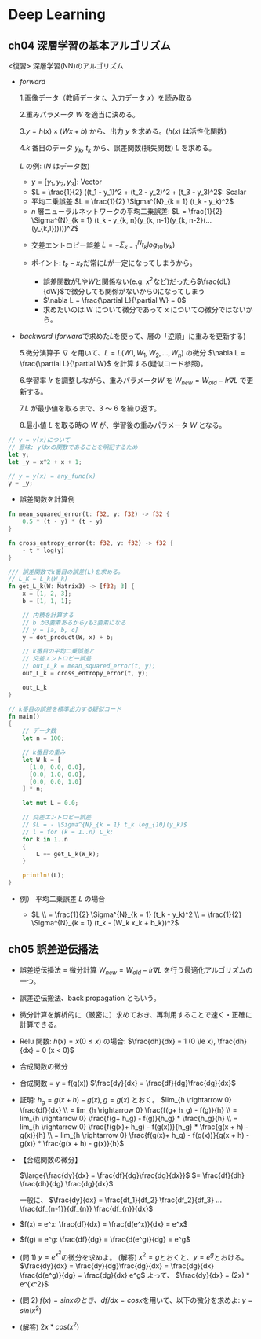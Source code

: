 # Deep Learning

## ch04 深層学習の基本アルゴリズム

<復習>
深層学習(NN)のアルゴリズム

- $forward$

  1.画像データ（教師データ $t$、入力データ $x$）を読み取る

  2.重みパラメータ $W$ を適当に決める。

  3.$y = h(x) × (Wx + b)$ から、出力 $y$ を求める。($h(x)$ は活性化関数)

  4.$k$ 番目のデータ $y_k$, $t_k$ から、誤差関数(損失関数) $L$ を求める。

  $L$ の例: ($N$ はデータ数)

  - $y = [y_1, y_2, y_3]$: Vector
  - $L = \frac{1}{2} ((t_1 - y_1)^2 + (t_2 - y_2)^2 + (t_3 - y_3)^2$: Scalar
  - 平均二乗誤差 $L = \frac{1}{2} \Sigma^{N}_{k = 1} (t_k - y_k)^2$
  - $n$ 層ニューラルネットワークの平均二乗誤差: $L = \frac{1}{2} \Sigma^{N}_{k = 1} (t_k - y_{k, n}(y_{k, n-1}(y_{k, n-2}(...(y_{k,1})))))^2$
  <!-- $y[k][n] = y[row][column]$ -->
  - 交差エントロピー誤差 $L = - \Sigma^{N}_{k = 1} t_k log_{10}(y_k)$
  - ポイント: $t_k - x_k$だ常に$L$が一定になってしまうから。

    - 誤差関数が$L$や$W$と関係ない(e.g. $x^2$など)だったら$\frac{dL}{dW}$で微分しても関係がないから$0$になってしまう
    - $\nabla L = \frac{\partial L}{\partial  W} = 0$
    - 求めたいのは W について微分であって x についての微分ではないから。

- $backward$ ($forward$で求めた$L$を使って、層の「逆順」に重みを更新する)

  5.微分演算子 $\nabla$ を用いて、$L = L(W1, W_1, W_2, ..., W_n)$ の微分 $\nabla L = \frac{\partial L}{\partial  W}$ を計算する(疑似コード参照)。

  6.学習率 $lr$ を調整しながら、重みパラメータ$W$ を $W_{new} = W_{old} - lr \nabla L$ で更新する。

  7.$L$ が最小値を取るまで、3 ～ 6 を繰り返す。

  8.最小値 $L$ を取る時の $W$ が、学習後の重みパラメータ $W$ となる。

```rust
// y = y(x)について
// 意味: yはxの関数であることを明記するため
let y;
let _y = x^2 + x + 1;

// y = y(x) = any_func(x)
y = _y;
```

- 誤差関数を計算例

```rust
fn mean_squared_error(t: f32, y: f32) -> f32 {
    0.5 * (t - y) * (t - y)
}

fn cross_entropy_error(t: f32, y: f32) -> f32 {
    - t * log(y)
}

/// 誤差関数でk番目の誤差(L)を求める。
// L_K = L_k(W_k)
fn get_L_k(W: Matrix3) -> [f32; 3] {
    x = [1, 2, 3];
    b = [1, 1, 1];

    // 内積を計算する
    // b が3要素あるからyも3要素になる
    // y = [a, b, c]
    y = dot_product(W, x) + b;

    // k番目の平均二乗誤差と
    // 交差エントロピー誤差
    // out_L_k = mean_squared_error(t, y);
    out_L_k = cross_entropy_error(t, y);

    out_L_k
}

// k番目の誤差を標準出力する疑似コード
fn main()
{
    // データ数
    let n = 100;

    // k番目の重み
    let W_k = [
      [1.0, 0.0, 0.0],
      [0.0, 1.0, 0.0],
      [0.0, 0.0, 1.0]
    ] * n;

    let mut L = 0.0;

    // 交差エントロピー誤差
    // $L = - \Sigma^{N}_{k = 1} t_k log_{10}(y_k)$
    // l = for (k = 1..n) L_k;
    for k in 1..n
    {
        L += get_L_k(W_k);
    }

    println!(L);
}
```

- 例） 平均二乗誤差 $L$ の場合

  - $L \\
     = \frac{1}{2} \Sigma^{N}_{k = 1} (t_k - y_k)^2 \\ = \frac{1}{2} \Sigma^{N}_{k = 1} (t_k - (W_k x_k + b_k))^2$

## ch05 誤差逆伝播法

- 誤差逆伝播法 = 微分計算 $W_{new} = W_{old} - lr \nabla L$ を行う最適化アルゴリズムの一つ。
- 誤差逆伝搬法、back propagation ともいう。
- 微分計算を解析的に（厳密に）求めておき、再利用することで速く・正確に計算できる。
- Relu 関数: $h(x) = x (0 \le x)$ の場合:
  $\frac{dh}{dx} = 1 (0 \le x), \frac{dh}{dx} = 0 (x < 0)$

- 合成関数の微分
- 合成関数 = y = f(g(x))
  $\frac{dy}{dx} = \frac{df}{dg}\frac{dg}{dx}$
- 証明:
  $h_g = g(x + h) - g(x), g = g(x)$ とおく。
  $lim_{h \rightarrow 0} \frac{df}{dx}
  \\ = lim_{h \rightarrow 0}  \frac{f(g+ h_g) - f(g)}{h}
  \\ = lim_{h \rightarrow 0}  \frac{f(g+ h_g) - f(g)}{h_g} * \frac{h_g}{h}
  \\ = lim_{h \rightarrow 0}  \frac{f(g(x)+ h_g) - f(g(x))}{h_g} * \frac{g(x + h) - g(x)}{h}
  \\ = lim_{h \rightarrow 0}  \frac{f(g(x)+ h_g) - f(g(x))}{g(x + h) - g(x)} * \frac{g(x + h) - g(x)}{h}$

- 【合成関数の微分】
  <!-- \large \huge -->

  $\large{\frac{dy}{dx} = \frac{df}{dg}\frac{dg}{dx}}$
  $= \frac{df}{dh} \frac{dh}{dg} \frac{dg}{dx}$

  一般に、
  $\frac{dy}{dx} = \frac{df_1}{df_2} \frac{df_2}{df_3} ... \frac{df_{n-1}}{df_{n}} \frac{df_{n}}{dx}$

- $f(x) = e^x: \frac{df}{dx} = \frac{d(e^x)}{dx} = e^x$
- $f(g) = e^g: \frac{df}{dg} = \frac{d(e^g)}{dg} = e^g$
- (問 1) $y = e^{x^2}$の微分を求めよ。
  (解答) $x^2 = g$とおくと、$y = e^g$とおける。
  $\frac{dy}{dx} = \frac{dy}{dg}\frac{dg}{dx} = \frac{dg}{dx} \frac{d(e^g)}{dg} =  \frac{dg}{dx} e^g$
  よって、
  $\frac{dy}{dx} = (2x) * e^{x^2}$

- (問 2) $f(x) = sinxのとき、df/dx = cosx$を用いて、以下の微分を求めよ:
  $y = sin({x^2})$
- (解答) $2x * cos{(x^2)}$
